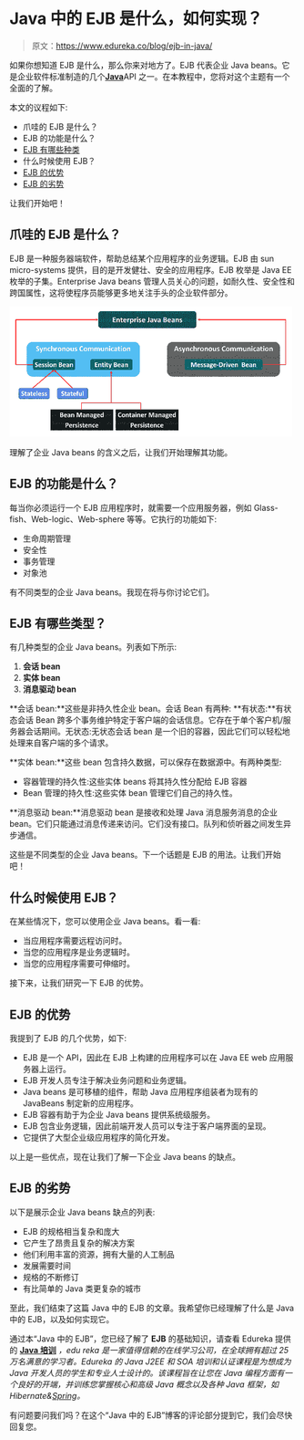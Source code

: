 # Java 中的 EJB 是什么，如何实现？

> 原文：<https://www.edureka.co/blog/ejb-in-java/>

如果你想知道 EJB 是什么，那么你来对地方了。EJB 代表企业 Java beans。它是企业软件标准制造的几个[**Java**](https://www.edureka.co/java-j2ee-training-course)API 之一。在本教程中，您将对这个主题有一个全面的了解。

本文的议程如下:

*   爪哇的 EJB 是什么？
*   EJB 的功能是什么？
*   [EJB 有哪些种类](#WhataretypesofEJB)
*   什么时候使用 EJB？
*   [EJB 的优势](#AdvantagesofEJB)
*   [EJB 的劣势](#DisadvantagesofEJB)

让我们开始吧！

## 爪哇的 EJB 是什么？

EJB 是一种服务器端软件，帮助总结某个应用程序的业务逻辑。EJB 由 sun micro-systems 提供，目的是开发健壮、安全的应用程序。EJB 枚举是 Java EE 枚举的子集。Enterprise Java beans 管理人员关心的问题，如耐久性、安全性和跨国属性，这将使程序员能够更多地关注手头的企业软件部分。

![Enterprise Java Beans - Edureka](img/17730a46dea60c244a5767258f14027d.png)

理解了企业 Java beans 的含义之后，让我们开始理解其功能。

## EJB 的功能是什么？

每当你必须运行一个 EJB 应用程序时，就需要一个应用服务器，例如 Glass-fish、Web-logic、Web-sphere 等等。它执行的功能如下:

*   生命周期管理
*   安全性
*   事务管理
*   对象池

有不同类型的企业 Java beans。我现在将与你讨论它们。

## EJB 有哪些类型？

有几种类型的企业 Java beans。列表如下所示:

1.  **会话 bean**
2.  **实体 bean**
3.  **消息驱动 bean**

**会话 bean:**这些是非持久性企业 bean。会话 Bean 有两种: **有状态:**有状态会话 Bean 跨多个事务维护特定于客户端的会话信息。它存在于单个客户机/服务器会话期间。无状态:无状态会话 bean 是一个旧的容器，因此它们可以轻松地处理来自客户端的多个请求。

**实体 bean:**这些 bean 包含持久数据，可以保存在数据源中。有两种类型:

*   容器管理的持久性:这些实体 beans 将其持久性分配给 EJB 容器
*   Bean 管理的持久性:这些实体 bean 管理它们自己的持久性。

**消息驱动 bean:**消息驱动 bean 是接收和处理 Java 消息服务消息的企业 bean。它们只能通过消息传递来访问。它们没有接口。队列和侦听器之间发生异步通信。

这些是不同类型的企业 Java beans。下一个话题是 EJB 的用法。让我们开始吧！

## 什么时候使用 EJB？

在某些情况下，您可以使用企业 Java beans。看一看:

*   当应用程序需要远程访问时。
*   当您的应用程序是业务逻辑时。
*   当您的应用程序需要可伸缩时。

接下来，让我们研究一下 EJB 的优势。

## **EJB 的优势**

我提到了 EJB 的几个优势，如下:

*   EJB 是一个 API，因此在 EJB 上构建的应用程序可以在 Java EE web 应用服务器上运行。
*   EJB 开发人员专注于解决业务问题和业务逻辑。
*   Java beans 是可移植的组件，帮助 Java 应用程序组装者为现有的 JavaBeans 制定新的应用程序。
*   EJB 容器有助于为企业 Java beans 提供系统级服务。
*   EJB 包含业务逻辑，因此前端开发人员可以专注于客户端界面的呈现。
*   它提供了大型企业级应用程序的简化开发。

以上是一些优点，现在让我们了解一下企业 Java beans 的缺点。

## **EJB 的劣势**

以下是展示企业 Java beans 缺点的列表:

*   EJB 的规格相当复杂和庞大
*   它产生了昂贵且复杂的解决方案
*   他们利用丰富的资源，拥有大量的人工制品
*   发展需要时间
*   规格的不断修订
*   有比简单的 Java 类更复杂的城市

至此，我们结束了这篇 Java 中的 EJB 的文章。我希望你已经理解了什么是 Java 中的 EJB，以及如何实现它。

通过本“Java 中的 EJB”，您已经了解了 **EJB** 的基础知识，请查看 Edureka 提供的 [**Java 培训**](https://www.edureka.co/java-j2ee-soa-training) *，edu reka 是一家值得信赖的在线学习公司，在全球拥有超过 25 万名满意的学习者。Edureka 的 Java J2EE 和 SOA 培训和认证课程是为想成为 Java 开发人员的学生和专业人士设计的。该课程旨在让您在 Java 编程方面有一个良好的开端，并训练您掌握核心和高级 Java 概念以及各种 Java 框架，如 Hibernate&[Spring](https://spring.io/projects/spring-framework)。*

有问题要问我们吗？在这个“Java 中的 EJB”博客的评论部分提到它，我们会尽快回复您。